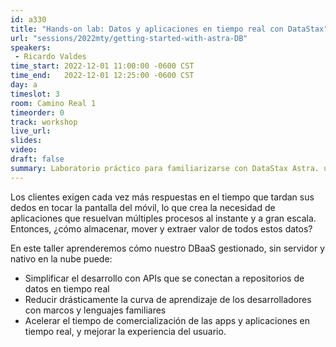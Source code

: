 ```yaml
---
id: a330
title: "Hands-on lab: Datos y aplicaciones en tiempo real con DataStax"
url: "sessions/2022mty/getting-started-with-astra-DB"
speakers:
 - Ricardo Valdes
time_start: 2022-12-01 11:00:00 -0600 CST
time_end:   2022-12-01 12:25:00 -0600 CST
day: a
timeslot: 3
room: Camino Real 1
timeorder: 0
track: workshop
live_url: 
slides: 
video: 
draft: false
summary: Laboratorio práctico para familiarizarse con DataStax Astra. una base de datos serverless basada en Apache Cassandra.
---
```


Los clientes exigen cada vez más respuestas en el tiempo que tardan sus dedos en tocar la pantalla del móvil, lo que crea la necesidad de aplicaciones que resuelvan múltiples procesos al instante y a gran escala. Entonces, ¿cómo almacenar, mover y extraer valor de todos estos datos?

En este taller aprenderemos cómo nuestro DBaaS gestionado, sin servidor y nativo en la nube puede:
* Simplificar el desarrollo con APIs que se conectan a repositorios de datos en tiempo real
* Reducir drásticamente la curva de aprendizaje de los desarrolladores con marcos y lenguajes familiares
* Acelerar el tiempo de comercialización de las apps y aplicaciones en tiempo real, y mejorar la experiencia del usuario.
